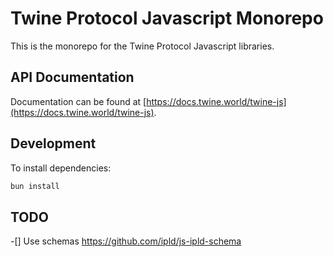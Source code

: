 # Twine Protocol Javascript Monorepo

This is the monorepo for the Twine Protocol Javascript libraries.

## API Documentation

Documentation can be found at [https://docs.twine.world/twine-js](https://docs.twine.world/twine-js).

## Development

To install dependencies:

```bash
bun install
```

## TODO

-[] Use schemas https://github.com/ipld/js-ipld-schema
